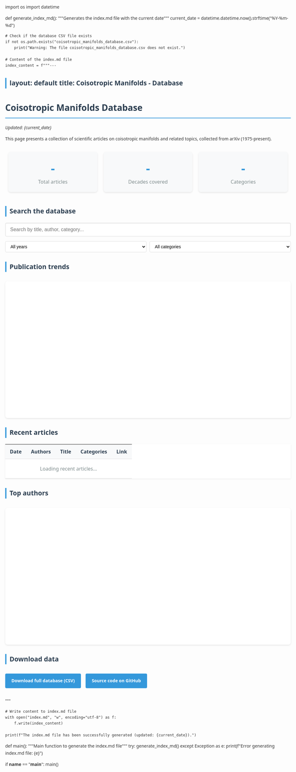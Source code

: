 import os
import datetime

def generate_index_md():
    """Generates the index.md file with the current date"""
    current_date = datetime.datetime.now().strftime("%Y-%m-%d")
    
    # Check if the database CSV file exists
    if not os.path.exists("coisotropic_manifolds_database.csv"):
        print("Warning: The file coisotropic_manifolds_database.csv does not exist.")
    
    # Content of the index.md file
    index_content = f"""---
layout: default
title: Coisotropic Manifolds - Database
---

# Coisotropic Manifolds Database

*Updated: {current_date}*

This page presents a collection of scientific articles on coisotropic manifolds and related topics, collected from arXiv (1975-present).

<div class="stats-container">
  <div class="stat-box">
    <span class="stat-number" id="totalArticles">-</span>
    <span class="stat-label">Total articles</span>
  </div>
  <div class="stat-box">
    <span class="stat-number" id="decades">-</span>
    <span class="stat-label">Decades covered</span>
  </div>
  <div class="stat-box">
    <span class="stat-number" id="categories">-</span>
    <span class="stat-label">Categories</span>
  </div>
</div>

## Search the database

<div class="search-container">
  <input type="text" id="searchInput" onkeyup="searchArticles()" placeholder="Search by title, author, category...">
  <div class="filter-container">
    <select id="yearFilter" onchange="applyFilters()">
      <option value="">All years</option>
    </select>
    <select id="categoryFilter" onchange="applyFilters()">
      <option value="">All categories</option>
    </select>
  </div>
</div>

<div id="loadingIndicator" style="display:none;">Loading data...</div>
<div id="searchResults"></div>

## Publication trends

<div id="yearlyChart" class="chart-container">
  <canvas id="publicationsChart"></canvas>
</div>

## Recent articles

<table id="recentArticlesTable">
  <thead>
    <tr>
      <th>Date</th>
      <th>Authors</th>
      <th>Title</th>
      <th>Categories</th>
      <th>Link</th>
    </tr>
  </thead>
  <tbody id="recentArticles">
    <tr>
      <td colspan="5" class="loading-message">Loading recent articles...</td>
    </tr>
  </tbody>
</table>

## Top authors

<div id="authorsChart" class="chart-container">
  <canvas id="topAuthorsChart"></canvas>
</div>

## Download data

<div class="download-buttons">
  <a href="coisotropic_manifolds_database.csv" class="download-button" download>Download full database (CSV)</a>
  <a href="https://github.com/your-username/coisotropic-manifolds" class="download-button">Source code on GitHub</a>
</div>

<script src="https://cdn.jsdelivr.net/npm/chart.js"></script>
<script src="https://cdn.jsdelivr.net/npm/papaparse@5.3.0/papaparse.min.js"></script>

<script>
// Global variables
let articlesData = [];
let yearlyData = {};
let categoryData = {};
let authorData = {};
let publicationsChart = null;
let authorsChart = null;

// Function to load and process CSV data
function loadData() {
  document.getElementById('loadingIndicator').style.display = 'block';
  
  Papa.parse('coisotropic_manifolds_database.csv', {
    download: true,
    header: true,
    complete: function(results) {
      articlesData = results.data.filter(row => row.title && row.published_date);
      processData(articlesData);
      updateUI();
      document.getElementById('loadingIndicator').style.display = 'none';
    },
    error: function(error) {
      console.error('Error loading data:', error);
      document.getElementById('loadingIndicator').style.display = 'none';
      document.getElementById('searchResults').innerHTML = '<p class="error-message">Error loading data. Please try again later.</p>';
    }
  });
}

// Process data for statistics and charts
function processData(data) {
  // Extract years
  yearlyData = {};
  data.forEach(article => {
    if (article.published_date) {
      const year = article.published_date.substring(0, 4);
      yearlyData[year] = (yearlyData[year] || 0) + 1;
    }
  });
  
  // Extract categories
  categoryData = {};
  data.forEach(article => {
    if (article.categories) {
      const cats = article.categories.split(',');
      cats.forEach(cat => {
        const trimmedCat = cat.trim();
        if (trimmedCat) {
          categoryData[trimmedCat] = (categoryData[trimmedCat] || 0) + 1;
        }
      });
    }
  });
  
  // Extract authors
  authorData = {};
  data.forEach(article => {
    if (article.authors) {
      const authors = article.authors.split(',');
      authors.forEach(author => {
        const trimmedAuthor = author.trim();
        if (trimmedAuthor) {
          authorData[trimmedAuthor] = (authorData[trimmedAuthor] || 0) + 1;
        }
      });
    }
  });
  
  // Fill year filters
  const yearSelect = document.getElementById('yearFilter');
  const years = Object.keys(yearlyData).sort().reverse();
  yearSelect.innerHTML = '<option value="">All years</option>';
  years.forEach(year => {
    const option = document.createElement('option');
    option.value = year;
    option.textContent = year;
    yearSelect.appendChild(option);
  });
  
  // Fill category filters
  const categorySelect = document.getElementById('categoryFilter');
  const categories = Object.keys(categoryData).sort();
  categorySelect.innerHTML = '<option value="">All categories</option>';
  categories.forEach(category => {
    const option = document.createElement('option');
    option.value = category;
    option.textContent = category;
    categorySelect.appendChild(option);
  });
}

// Update user interface
function updateUI() {
  // Update statistics
  document.getElementById('totalArticles').textContent = articlesData.length;
  
  // Calculate number of decades covered
  const years = Object.keys(yearlyData).map(y => parseInt(y));
  const minYear = Math.min(...years);
  const maxYear = Math.max(...years);
  const decades = Math.floor((maxYear - minYear) / 10) + 1;
  document.getElementById('decades').textContent = decades;
  
  // Number of categories
  document.getElementById('categories').textContent = Object.keys(categoryData).length;
  
  // Display recent articles
  displayRecentArticles();
  
  // Create charts
  createYearlyChart();
  createAuthorsChart();
}

// Display recent articles
function displayRecentArticles() {
  const tbody = document.getElementById('recentArticles');
  const recentArticles = [...articlesData]
    .sort((a, b) => b.published_date.localeCompare(a.published_date))
    .slice(0, 10);
  
  if (recentArticles.length === 0) {
    tbody.innerHTML = '<tr><td colspan="5">No articles found</td></tr>';
    return;
  }
  
  tbody.innerHTML = '';
  recentArticles.forEach(article => {
    const row = document.createElement('tr');
    
    const dateCell = document.createElement('td');
    dateCell.textContent = article.published_date;
    
    const authorsCell = document.createElement('td');
    authorsCell.textContent = article.authors;
    
    const titleCell = document.createElement('td');
    titleCell.textContent = article.title;
    
    const categoriesCell = document.createElement('td');
    categoriesCell.textContent = article.categories;
    
    const linkCell = document.createElement('td');
    const link = document.createElement('a');
    link.href = article.url;
    link.textContent = `arXiv:${article.id}`;
    link.target = '_blank';
    linkCell.appendChild(link);
    
    row.appendChild(dateCell);
    row.appendChild(authorsCell);
    row.appendChild(titleCell);
    row.appendChild(categoriesCell);
    row.appendChild(linkCell);
    
    tbody.appendChild(row);
  });
}

// Create yearly publications chart
function createYearlyChart() {
  const ctx = document.getElementById('publicationsChart').getContext('2d');
  
  // Sort years and prepare data
  const sortedYears = Object.keys(yearlyData).sort();
  const counts = sortedYears.map(year => yearlyData[year]);
  
  // If a chart already exists, destroy it
  if (publicationsChart) {
    publicationsChart.destroy();
  }
  
  // Create new chart
  publicationsChart = new Chart(ctx, {
    type: 'bar',
    data: {
      labels: sortedYears,
      datasets: [{
        label: 'Number of publications',
        data: counts,
        backgroundColor: 'rgba(54, 162, 235, 0.6)',
        borderColor: 'rgba(54, 162, 235, 1)',
        borderWidth: 1
      }]
    },
    options: {
      responsive: true,
      scales: {
        y: {
          beginAtZero: true,
          title: {
            display: true,
            text: 'Number of articles'
          }
        },
        x: {
          title: {
            display: true,
            text: 'Year'
          }
        }
      },
      plugins: {
        title: {
          display: true,
          text: 'Publications by year'
        }
      }
    }
  });
}

// Create top authors chart
function createAuthorsChart() {
  const ctx = document.getElementById('topAuthorsChart').getContext('2d');
  
  // Sort authors by number of publications
  const sortedAuthors = Object.entries(authorData)
    .sort((a, b) => b[1] - a[1])
    .slice(0, 10);
  
  const authorNames = sortedAuthors.map(entry => entry[0]);
  const authorCounts = sortedAuthors.map(entry => entry[1]);
  
  // If a chart already exists, destroy it
  if (authorsChart) {
    authorsChart.destroy();
  }
  
  // Create new chart
  authorsChart = new Chart(ctx, {
    type: 'bar',
    data: {
      labels: authorNames,
      datasets: [{
        label: 'Number of publications',
        data: authorCounts,
        backgroundColor: 'rgba(75, 192, 192, 0.6)',
        borderColor: 'rgba(75, 192, 192, 1)',
        borderWidth: 1
      }]
    },
    options: {
      indexAxis: 'y',
      responsive: true,
      scales: {
        x: {
          beginAtZero: true,
          title: {
            display: true,
            text: 'Number of articles'
          }
        }
      },
      plugins: {
        title: {
          display: true,
          text: 'Most prolific authors'
        }
      }
    }
  });
}

// Article search function
function searchArticles() {
  const input = document.getElementById('searchInput');
  const filter = input.value.toUpperCase();
  
  // If input is empty, clear results and apply only filters
  if (filter.length < 3) {
    document.getElementById('searchResults').innerHTML = "";
    applyFilters();
    return;
  }
  
  // Apply search and filters
  applyFilters(filter);
}

// Apply filters
function applyFilters(searchTerm = null) {
  const yearFilter = document.getElementById('yearFilter').value;
  const categoryFilter = document.getElementById('categoryFilter').value;
  const searchFilter = searchTerm || document.getElementById('searchInput').value.toUpperCase();
  
  // Filter articles
  let filteredArticles = [...articlesData];
  
  // Apply year filter
  if (yearFilter) {
    filteredArticles = filteredArticles.filter(article => 
      article.published_date && article.published_date.startsWith(yearFilter)
    );
  }
  
  // Apply category filter
  if (categoryFilter) {
    filteredArticles = filteredArticles.filter(article => 
      article.categories && article.categories.includes(categoryFilter)
    );
  }
  
  // Apply search filter
  if (searchFilter && searchFilter.length >= 3) {
    filteredArticles = filteredArticles.filter(article => {
      const searchText = (article.title + " " + article.authors + " " + article.categories).toUpperCase();
      return searchText.includes(searchFilter);
    });
  }
  
  // Display results
  displaySearchResults(filteredArticles, searchFilter, yearFilter, categoryFilter);
}

// Display search results
function displaySearchResults(results, searchTerm, yearFilter, categoryFilter) {
  const resultsDiv = document.getElementById('searchResults');
  
  // Create a summary of applied filters
  let filterSummary = '';
  if (searchTerm && searchTerm.length >= 3) {
    filterSummary += `with term "${searchTerm}" `;
  }
  if (yearFilter) {
    filterSummary += `from year ${yearFilter} `;
  }
  if (categoryFilter) {
    filterSummary += `in category ${categoryFilter} `;
  }
  
  if (results.length > 0) {
    const limit = 50;  // Limit the number of displayed results
    const isLimited = results.length > limit;
    
    let tableHTML = `<h3>Results ${filterSummary}(${results.length}${isLimited ? `, showing first ${limit}` : ''})</h3>
      <table>
        <tr>
          <th>Date</th>
          <th>Authors</th>
          <th>Title</th>
          <th>Categories</th>
          <th>Link</th>
        </tr>`;
    
    // Limit displayed results
    const displayResults = results.slice(0, limit);
    
    for (let i = 0; i < displayResults.length; i++) {
      const article = displayResults[i];
      tableHTML += `<tr>
        <td>${article.published_date}</td>
        <td>${article.authors}</td>
        <td>${article.title}</td>
        <td>${article.categories}</td>
        <td><a href="${article.url}" target="_blank">arXiv:${article.id}</a></td>
      </tr>`;
    }
    tableHTML += '</table>';
    
    if (isLimited) {
      tableHTML += `<p class="results-note">Refine your search to see more results.</p>`;
    }
    
    resultsDiv.innerHTML = tableHTML;
  } else {
    if (searchTerm || yearFilter || categoryFilter) {
      resultsDiv.innerHTML = `<p>No results found ${filterSummary}</p>`;
    } else {
      resultsDiv.innerHTML = '';
    }
  }
}

// Load data when page loads
document.addEventListener('DOMContentLoaded', loadData);
</script>

<style>
/* Main container */
body {
  font-family: 'Segoe UI', Tahoma, Geneva, Verdana, sans-serif;
  line-height: 1.6;
  color: #333;
  max-width: 1200px;
  margin: 0 auto;
  padding: 20px;
}

/* Header */
h1 {
  color: #2c3e50;
  border-bottom: 2px solid #3498db;
  padding-bottom: 10px;
}

h2 {
  color: #2c3e50;
  margin-top: 30px;
  border-left: 4px solid #3498db;
  padding-left: 10px;
}

/* Statistics */
.stats-container {
  display: flex;
  justify-content: space-between;
  margin: 30px 0;
  flex-wrap: wrap;
}

.stat-box {
  background-color: #f8f9fa;
  border-radius: 8px;
  padding: 20px;
  text-align: center;
  flex: 1;
  margin: 0 10px;
  box-shadow: 0 2px 5px rgba(0,0,0,0.1);
  min-width: 200px;
  margin-bottom: 15px;
}

.stat-number {
  display: block;
  font-size: 2.5rem;
  font-weight: bold;
  color: #3498db;
}

.stat-label {
  font-size: 1rem;
  color: #7f8c8d;
}

/* Search container */
.search-container {
  margin: 20px 0;
}

#searchInput {
  width: 100%;
  padding: 12px 15px;
  margin-bottom: 15px;
  border: 1px solid #ddd;
  border-radius: 4px;
  font-size: 16px;
  box-shadow: inset 0 1px 3px rgba(0,0,0,0.1);
}

.filter-container {
  display: flex;
  gap: 10px;
  margin-bottom: 15px;
}

.filter-container select {
  flex: 1;
  padding: 8px 12px;
  border: 1px solid #ddd;
  border-radius: 4px;
  background-color: white;
  font-size: 14px;
}

/* Tables */
table {
  width: 100%;
  border-collapse: collapse;
  margin: 20px 0;
  background-color: white;
  box-shadow: 0 1px 3px rgba(0,0,0,0.1);
}

th, td {
  padding: 12px 15px;
  text-align: left;
  border-bottom: 1px solid #ddd;
}

th {
  background-color: #f8f9fa;
  font-weight: bold;
  color: #2c3e50;
}

tr:hover {
  background-color: #f5f5f5;
}

/* Chart containers */
.chart-container {
  margin: 30px 0;
  background-color: white;
  padding: 20px;
  border-radius: 8px;
  box-shadow: 0 2px 5px rgba(0,0,0,0.1);
  height: 400px;
}

/* Download buttons */
.download-buttons {
  display: flex;
  gap: 15px;
  margin: 30px 0;
  flex-wrap: wrap;
}

.download-button {
  display: inline-block;
  background-color: #3498db;
  color: white;
  padding: 12px 20px;
  text-decoration: none;
  border-radius: 4px;
  font-weight: bold;
  transition: background-color 0.3s ease;
}

.download-button:hover {
  background-color: #2980b9;
}

/* Loading and error messages */
.loading-message, .error-message {
  text-align: center;
  padding: 20px;
  color: #7f8c8d;
}

#loadingIndicator {
  text-align: center;
  padding: 20px;
  background-color: #f8f9fa;
  border-radius: 4px;
  margin: 20px 0;
}

.error-message {
  color: #e74c3c;
  background-color: #fadbd8;
  padding: 10px;
  border-radius: 4px;
}

.results-note {
  font-style: italic;
  color: #7f8c8d;
  margin-top: 10px;
}

/* Responsive */
@media (max-width: 768px) {
  .stats-container {
    flex-direction: column;
  }
  
  .stat-box {
    margin: 0 0 15px 0;
  }
  
  .filter-container {
    flex-direction: column;
  }
  
  .chart-container {
    height: 300px;
  }
  
  table {
    display: block;
    overflow-x: auto;
  }
}
</style>
"""
    
    # Write content to index.md file
    with open("index.md", "w", encoding="utf-8") as f:
        f.write(index_content)
    
    print(f"The index.md file has been successfully generated (updated: {current_date}).")

def main():
    """Main function to generate the index.md file"""
    try:
        generate_index_md()
    except Exception as e:
        print(f"Error generating index.md file: {e}")

if __name__ == "__main__":
    main()
